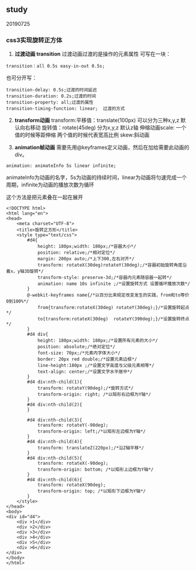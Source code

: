 ## study
20190725
### css3实现旋转正方体

1. **过渡动画 transition**
过渡动画过渡的是操作的元素属性
可写在一块：
```
transition：all 0.5s easy-in-out 0.5s;
```
也可分开写：
```
transition-delay: 0.5s;过渡的时间延迟
transition-duration: 0.2s;过渡的时间
transition-property: all;过渡的属性
transition-timing-function: linear;  过渡的方式
```
2. **transform动画**
transform:平移值：translate(100px)  可以分为三种x,y,z  默认向右移动
旋转值：rotate(45deg)   分为x,y,z   默认z轴
伸缩动画scale: 一个值的时候等距伸缩  两个值的时候代表宽高比例 
skew:斜动画

3. **animation帧动画**
需要先用@keyframes定义动画，然后在加给需要此动画的div。
```
animation: animateInfo 5s linear infinite;
```
animateInfo为动画的名字，5s为动画的持续时间，linear为动画将匀速完成一个周期，infinite为动画的播放次数为循环

这个方法是把元素叠在一起在展开
```
<!DOCTYPE html>
<html lang="en">
<head>
    <meta charset="UTF-8">
    <title>旋转正方形</title>
    <style type="text/css">
        #d4{
            height: 180px;width: 180px;/*容器大小*/
            position: relative;/*相对定位*/
            margin: 200px auto;/*上下300,左右对齐*/
            transform: rotateX(30deg)rotateY(30deg);/*容器初始旋转角度沿着x，y轴3D旋转*/
            transform-style: preserve-3d;/*容器内元素随容器一起转*/
            animation: name 10s infinite ;/*设置旋转方式 设置循环播放次数*/
        }
        @-webkit-keyframes name{/*以百分比来规定改变发生的实践，from和to等价0到100%*/
            from{transform:rotateX(30deg) rotateY(30deg);}/*设置旋转起点*/
            to{transform:rotateX(30deg)  rotateY(390deg);}/*设置旋转终点*/
        }
        #d4 div{
            height: 180px;width: 180px;/*设置所有元素的大小*/
            position: absolute;/*绝对定位*/
            font-size: 70px;/*元素内字体大小*/
            border: 20px red double;/*设置元素边框*/
            line-height:180px ;/*设置文字高度与父级元素相等*/
            text-align: center;/*设置文字水平居中*/
        }
        #d4 div:nth-child(1){
            transform: rotateY(90deg);/*旋转方式*/
            transform-origin: right; /*以矩形右边框为Y轴*/
        }
        #d4 div:nth-child(2){
        }

        #d4 div:nth-child(3){
            transform: rotateY(-90deg);
            transform-origin: left;/*以矩形左边框为Y轴*/
        }
        #d4 div:nth-child(4){
            transform: translateZ(220px);/*沿Z轴平移*/
        }
        #d4 div:nth-child(5){
            transform: rotateX(-90deg);
            transform-origin: bottom; /*以矩形上边框为Y轴*/
        }
        #d4 div:nth-child(6){
            transform: rotateX(90deg);
            transform-origin: top; /*以矩形下边框为Y轴*/
        }
    </style>
</head>
<body>
<div id="d4">
    <div >1</div>
    <div >2</div>
    <div >3</div>
    <div >4</div>
    <div >5</div>
    <div >6</div>
</div>
</body>
</html>
```
